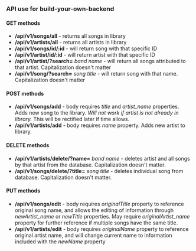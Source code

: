 ### API use for build-your-own-backend

#### GET methods

* **/api/v1/songs/all** - returns all songs in library
* **/api/v1/artists/all** - returns all artists in library
* **/api/v1/songs/id/:id** - will return song with that specific ID
* **/api/v1/artist/id/:id** - will return artist with that specific ID
* **/api/v1/artist/?search=** *band name* - will return all songs attributed to that artist. Capitalization doesn't matter
* **/api/v1/song/?search=** *song title* - will return song with that name. Capitalization doesn't matter

#### POST methods
* **/api/v1/songs/add** - body requires *title* and *artist_name* properties. Adds new song to the library. *Will not work if artist is not already in library.* This will be rectified later if time allows.
* **/api/v1/artists/add** - body requires *name* property. Adds new artist to library.

#### DELETE methods
* **/api/v1/artists/delete/?name=** *band name* - deletes artist and all songs by that artist from the database. Capitalization doesn't matter.
* **/api/v1/songs/delete/?title=** *song title* - deletes individual song from database. Capitalization doesn't matter.

#### PUT methods
* **/api/v1/songs/edit** - body requires *originalTitle* property to reference original song name, and allows the editing of information through *newArtist_name* or *newTitle* properties. May require *originalArtist_name* property for further reference if multiple songs have the same title.
* **/api/v1/artists/edit** - body requires *originalName* property to reference original artist name, and will change current name to information included with the *newName* property


